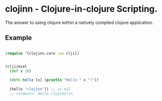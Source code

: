 # clojinn - Clojure-in-clojure Scripting.

The answer to using clojure within a natively compiled clojure
application.

## Example

```clojure

(require '[clojinn.core :as clji])


(clji/eval
  (def x 10)
  
  (defn hello [x] (println "Hello " x "!"))
  
  (hello "clojinn")) ;; => nil
  ;; <stdout>: Hello clojinn!\n
  
```

